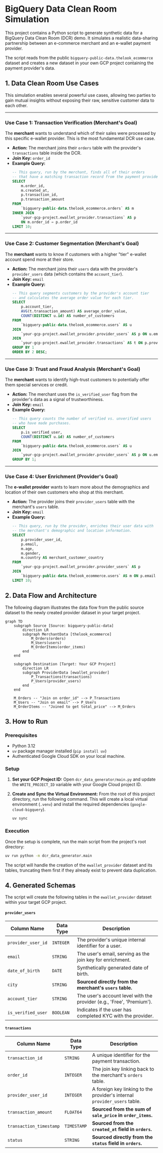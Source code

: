 # BigQuery Data Clean Room Simulation

This project contains a Python script to generate synthetic data for a BigQuery Data Clean Room (DCR) demo. It simulates a realistic data-sharing partnership between an e-commerce merchant and an e-wallet payment provider.

The script reads from the public `bigquery-public-data.thelook_ecommerce` dataset and creates a new dataset in your own GCP project containing the payment provider's data.

## 1. Data Clean Room Use Cases

This simulation enables several powerful use cases, allowing two parties to gain mutual insights without exposing their raw, sensitive customer data to each other.

---

### Use Case 1: Transaction Verification (Merchant's Goal)

The **merchant** wants to understand which of their sales were processed by this specific e-wallet provider. This is the most fundamental DCR use case.

*   **Action:** The merchant joins their `orders` table with the provider's `transactions` table inside the DCR.
*   **Join Key:** `order_id`
*   **Example Query:**
    ```sql
    -- This query, run by the merchant, finds all of their orders
    -- that have a matching transaction record from the payment provider.
    SELECT
        m.order_id,
        m.created_at,
        p.transaction_id,
        p.transaction_amount
    FROM
        `bigquery-public-data.thelook_ecommerce.orders` AS m
    INNER JOIN
        `your-gcp-project.ewallet_provider.transactions` AS p
        ON m.order_id = p.order_id
    LIMIT 10;
    ```

---

### Use Case 2: Customer Segmentation (Merchant's Goal)

The **merchant** wants to know if customers with a higher "tier" e-wallet account spend more at their store.

*   **Action:** The merchant joins their `users` data with the provider's `provider_users` data (which contains the `account_tier`).
*   **Join Key:** `email`
*   **Example Query:**
    ```sql
    -- This query segments customers by the provider's account tier
    -- and calculates the average order value for each tier.
    SELECT
        p.account_tier,
        AVG(t.transaction_amount) AS average_order_value,
        COUNT(DISTINCT u.id) AS number_of_customers
    FROM
        `bigquery-public-data.thelook_ecommerce.users` AS u
    JOIN
        `your-gcp-project.ewallet_provider.provider_users` AS p ON u.email = p.email
    JOIN
        `your-gcp-project.ewallet_provider.transactions` AS t ON p.provider_user_id = t.provider_user_id
    GROUP BY 1
    ORDER BY 2 DESC;
    ```

---

### Use Case 3: Trust and Fraud Analysis (Merchant's Goal)

The **merchant** wants to identify high-trust customers to potentially offer them special services or credit.

*   **Action:** The merchant uses the `is_verified_user` flag from the provider's data as a signal of trustworthiness.
*   **Join Key:** `email`
*   **Example Query:**
    ```sql
    -- This query counts the number of verified vs. unverified users
    -- who have made purchases.
    SELECT
        p.is_verified_user,
        COUNT(DISTINCT u.id) AS number_of_customers
    FROM
        `bigquery-public-data.thelook_ecommerce.users` AS u
    JOIN
        `your-gcp-project.ewallet_provider.provider_users` AS p ON u.email = p.email
    GROUP BY 1;
    ```

---

### Use Case 4: User Enrichment (Provider's Goal)

The **e-wallet provider** wants to learn more about the demographics and location of their own customers who shop at this merchant.

*   **Action:** The provider joins their `provider_users` table with the merchant's `users` table.
*   **Join Key:** `email`
*   **Example Query:**
    ```sql
    -- This query, run by the provider, enriches their user data with
    -- the merchant's demographic and location information.
    SELECT
        p.provider_user_id,
        p.email,
        m.age,
        m.gender,
        m.country AS merchant_customer_country
    FROM
        `your-gcp-project.ewallet_provider.provider_users` AS p
    JOIN
        `bigquery-public-data.thelook_ecommerce.users` AS m ON p.email = m.email
    LIMIT 10;
    ```

## 2. Data Flow and Architecture

The following diagram illustrates the data flow from the public source dataset to the newly created provider dataset in your target project.

```mermaid
graph TD
    subgraph Source [Source: bigquery-public-data]
        direction LR
        subgraph MerchantData [thelook_ecommerce]
            M_Orders(orders)
            M_Users(users)
            M_OrderItems(order_items)
        end
    end

    subgraph Destination [Target: Your GCP Project]
        direction LR
        subgraph ProviderData [ewallet_provider]
            P_Transactions(transactions)
            P_Users(provider_users)
        end
    end

    M_Orders -- "Join on order_id" --> P_Transactions
    M_Users -- "Join on email" --> P_Users
    M_OrderItems -- "Joined to get total_price" --> M_Orders
```

## 3. How to Run

### Prerequisites

*   Python 3.12
*   `uv` package manager installed (`pip install uv`)
*   Authenticated Google Cloud SDK on your local machine.

### Setup

1.  **Set your GCP Project ID:**
    Open `dcr_data_generator/main.py` and update the `WRITE_PROJECT_ID` variable with your Google Cloud project ID.

2.  **Create and Sync the Virtual Environment:**
    From the root of this project directory, run the following command. This will create a local virtual environment (`.venv`) and install the required dependencies (`google-cloud-bigquery`).
    ```sh
    uv sync
    ```

### Execution

Once the setup is complete, run the main script from the project's root directory:

```sh
uv run python -m dcr_data_generator.main
```

The script will handle the creation of the `ewallet_provider` dataset and its tables, truncating them first if they already exist to prevent data duplication.

## 4. Generated Schemas

The script will create the following tables in the `ewallet_provider` dataset within your target GCP project.

#### `provider_users`
| Column Name        | Data Type | Description                                                     |
| ------------------ | --------- | --------------------------------------------------------------- |
| `provider_user_id` | `INTEGER` | The provider's unique internal identifier for a user.           |
| `email`            | `STRING`  | The user's email, serving as the join key for enrichment.      |
| `date_of_birth`    | `DATE`    | Synthetically generated date of birth.                          |
| `city`             | `STRING`  | **Sourced directly from the merchant's `users` table.**         |
| `account_tier`     | `STRING`  | The user's account level with the provider (e.g., 'Free', 'Premium'). |
| `is_verified_user` | `BOOLEAN` | Indicates if the user has completed KYC with the provider.      |


#### `transactions`
| Column Name           | Data Type | Description                                                  |
| --------------------- | --------- | ------------------------------------------------------------ |
| `transaction_id`      | `STRING`  | A unique identifier for the payment transaction.             |
| `order_id`            | `INTEGER` | The join key linking back to the merchant's `orders` table.  |
| `provider_user_id`    | `INTEGER` | A foreign key linking to the provider's internal `provider_users` table. |
| `transaction_amount`  | `FLOAT64` | **Sourced from the sum of `sale_price` in `order_items`.**   |
| `transaction_timestamp` | `TIMESTAMP` | **Sourced from the `created_at` field in `orders`.**         |
| `status`              | `STRING`  | **Sourced directly from the `status` field in `orders`.**    |
